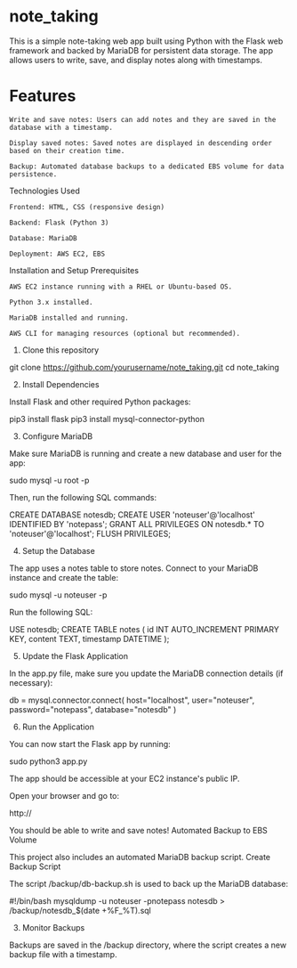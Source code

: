 # note_taking

This is a simple note-taking web app built using Python with the Flask web framework and backed by MariaDB for persistent data storage. The app allows users to write, save, and display notes along with timestamps.

# Features

    Write and save notes: Users can add notes and they are saved in the database with a timestamp.

    Display saved notes: Saved notes are displayed in descending order based on their creation time.

    Backup: Automated database backups to a dedicated EBS volume for data persistence.

Technologies Used

    Frontend: HTML, CSS (responsive design)

    Backend: Flask (Python 3)

    Database: MariaDB

    Deployment: AWS EC2, EBS

Installation and Setup
Prerequisites

    AWS EC2 instance running with a RHEL or Ubuntu-based OS.

    Python 3.x installed.

    MariaDB installed and running.

    AWS CLI for managing resources (optional but recommended).

1. Clone this repository

git clone https://github.com/yourusername/note_taking.git
cd note_taking

2. Install Dependencies

Install Flask and other required Python packages:

pip3 install flask
pip3 install mysql-connector-python

3. Configure MariaDB

Make sure MariaDB is running and create a new database and user for the app:

sudo mysql -u root -p

Then, run the following SQL commands:

CREATE DATABASE notesdb;
CREATE USER 'noteuser'@'localhost' IDENTIFIED BY 'notepass';
GRANT ALL PRIVILEGES ON notesdb.* TO 'noteuser'@'localhost';
FLUSH PRIVILEGES;

4. Setup the Database

The app uses a notes table to store notes. Connect to your MariaDB instance and create the table:

sudo mysql -u noteuser -p

Run the following SQL:

USE notesdb;
CREATE TABLE notes (
    id INT AUTO_INCREMENT PRIMARY KEY,
    content TEXT,
    timestamp DATETIME
);

5. Update the Flask Application

In the app.py file, make sure you update the MariaDB connection details (if necessary):

db = mysql.connector.connect(
    host="localhost",
    user="noteuser",
    password="notepass",
    database="notesdb"
)

6. Run the Application

You can now start the Flask app by running:

sudo python3 app.py

The app should be accessible at your EC2 instance's public IP.

Open your browser and go to:

http://<your-ec2-public-ip>

You should be able to write and save notes!
Automated Backup to EBS Volume

This project also includes an automated MariaDB backup script.
Create Backup Script

The script /backup/db-backup.sh is used to back up the MariaDB database:

#!/bin/bash
mysqldump -u noteuser -pnotepass notesdb > /backup/notesdb_$(date +%F_%T).sql


3. Monitor Backups

Backups are saved in the /backup directory, where the script creates a new backup file with a timestamp.
